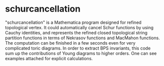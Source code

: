 # schurcancellation
"schurcancellation" is a Mathematica program designed for refined topological vertex. It could automatically cancel Schur functions by using Cauchy identities, and represents the refined closed topological string partition functions in terms of Nekrasov functions and MacMahon functions. The computation can be finished in a few seconds even for very complicated toric diagrams. In order to extract BPS invariants, this code sum up the contributions of Young diagrams to higher orders. One can see examples attached for explicit calculations.
